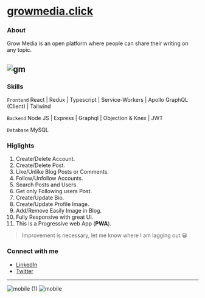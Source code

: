 # **[growmedia.click](https://growmedia.click "GrowMedia")**

### About

Grow Media is an open platform where people can share their writing on any topic.

![gm](https://user-images.githubusercontent.com/74879193/179797154-5dfe1218-f8df-4baa-bc68-3c23b46cfaef.gif)
---

### Skills

`Frontend` React | Redux | Typescript | Service-Workers | Apollo GraphQL (Client) | Tailwind 

`Backend` Node JS | Express | Graphql | Objection & Knex | JWT

`Database` MySQL

### Higlights

1. Create/Delete Account.
2. Create/Delete Post.
3. Like/Unlike Blog Posts or Comments.
4. Follow/Unfollow Accounts.
5. Search Posts and Users.
6. Get only Following users Post.
7. Create/Update Bio.
8. Create/Update Profile Image.
9. Add/Remove Easily Image in Blog.
10. Fully Responsive with great UI.
11. This is a Progressive web App (**PWA**).
> Improvement is necessary, let me know where I am lagging out 😀

### Connect with me

- [LinkedIn](https://www.linkedin.com/in/tusharmkj/)
- [Twitter](https://twitter.com/tushar_mkj)
___
![mobile (1)](https://user-images.githubusercontent.com/74879193/179822363-7060a796-0f00-4fb0-bc37-8e0c1273b04e.png)
![mobile](https://user-images.githubusercontent.com/74879193/179822410-ad54e8b9-c215-4ded-913c-69eb27fbf4b9.png)
